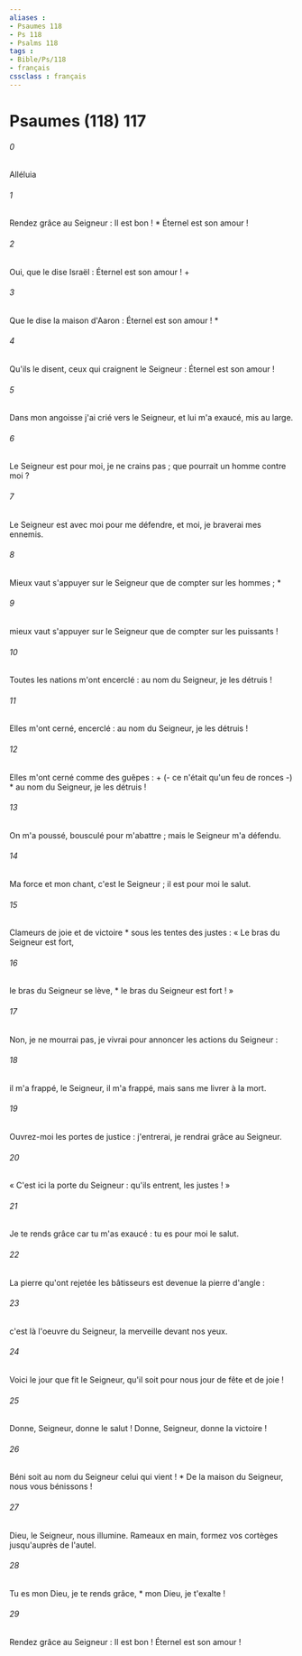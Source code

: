 ```yaml
---
aliases : 
- Psaumes 118
- Ps 118
- Psalms 118
tags : 
- Bible/Ps/118
- français
cssclass : français
---
```


# Psaumes (118) 117

###### 0
Alléluia
###### 1
Rendez grâce au Seigneur : Il est bon ! * Éternel est son amour !
###### 2
Oui, que le dise Israël : Éternel est son amour ! +
###### 3
Que le dise la maison d'Aaron : Éternel est son amour ! *
###### 4
Qu'ils le disent, ceux qui craignent le Seigneur : Éternel est son amour !
###### 5
Dans mon angoisse j'ai crié vers le Seigneur, et lui m'a exaucé, mis au large.
###### 6
Le Seigneur est pour moi, je ne crains pas ; que pourrait un homme contre moi ?
###### 7
Le Seigneur est avec moi pour me défendre, et moi, je braverai mes ennemis.
###### 8
Mieux vaut s'appuyer sur le Seigneur que de compter sur les hommes ; *
###### 9
mieux vaut s'appuyer sur le Seigneur que de compter sur les puissants !
###### 10
Toutes les nations m'ont encerclé : au nom du Seigneur, je les détruis !
###### 11
Elles m'ont cerné, encerclé : au nom du Seigneur, je les détruis !
###### 12
Elles m'ont cerné comme des guêpes : + (- ce n'était qu'un feu de ronces -) * au nom du Seigneur, je les détruis !
###### 13
On m'a poussé, bousculé pour m'abattre ; mais le Seigneur m'a défendu.
###### 14
Ma force et mon chant, c'est le Seigneur ; il est pour moi le salut.
###### 15
Clameurs de joie et de victoire * sous les tentes des justes : « Le bras du Seigneur est fort,
###### 16
le bras du Seigneur se lève, * le bras du Seigneur est fort ! »
###### 17
Non, je ne mourrai pas, je vivrai pour annoncer les actions du Seigneur :
###### 18
il m'a frappé, le Seigneur, il m'a frappé, mais sans me livrer à la mort.
###### 19
Ouvrez-moi les portes de justice : j'entrerai, je rendrai grâce au Seigneur.
###### 20
« C'est ici la porte du Seigneur : qu'ils entrent, les justes ! »
###### 21
Je te rends grâce car tu m'as exaucé : tu es pour moi le salut.
###### 22
La pierre qu'ont rejetée les bâtisseurs est devenue la pierre d'angle :
###### 23
c'est là l'oeuvre du Seigneur, la merveille devant nos yeux.
###### 24
Voici le jour que fit le Seigneur, qu'il soit pour nous jour de fête et de joie !
###### 25
Donne, Seigneur, donne le salut ! Donne, Seigneur, donne la victoire !
###### 26
Béni soit au nom du Seigneur celui qui vient ! * De la maison du Seigneur, nous vous bénissons !
###### 27
Dieu, le Seigneur, nous illumine. Rameaux en main, formez vos cortèges jusqu'auprès de l'autel.
###### 28
Tu es mon Dieu, je te rends grâce, * mon Dieu, je t'exalte !
###### 29
Rendez grâce au Seigneur : Il est bon ! Éternel est son amour !
